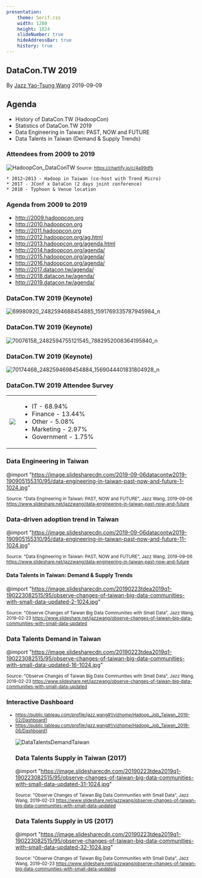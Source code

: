 ```yaml
---
presentation:
    theme: Serif.css
    width: 1280
    height: 1024
    slideNumber: true
    hideAddressBar: true
    history: true
---
```


<!-- slide -->

## DataCon.TW 2019

By [Jazz Yao-Tsung Wang](https://slideshare.net/jazzwang)
2019-09-09

<!-- slide -->

## Agenda

* History of DataCon.TW (HadoopCon)
* Statistics of DataCon.TW 2019
* Data Engineering in Taiwan: PAST, NOW and FUTURE
* Data Talents in Taiwan (Demand & Supply Trends)

<!-- slide -->

### Attendees from 2009 to 2019

![HadoopCon_DataConTW](https://i.imgur.com/ATgPMaS.png)
<small>Source: <https://chartify.io/c/4a99dfb></small>

    * 2012~2013 - Hadoop in Taiwan (co-host with Trend Micro)
    * 2017 - JConf x DataCon (2 days joint conference)
    * 2018 - Typhoon & Venue location

<!-- slide -->

### Agenda from 2009 to 2019

* http://2009.hadoopcon.org
* http://2010.hadoopcon.org
* http://2011.hadoopcon.org
* http://2012.hadoopcon.org/ag.html
* http://2013.hadoopcon.org/agenda.html
* http://2014.hadoopcon.org/agenda/
* http://2015.hadoopcon.org/agenda/
* http://2016.hadoopcon.org/agenda/
* http://2017.datacon.tw/agenda/
* http://2018.datacon.tw/agenda/
* http://2019.datacon.tw/agenda/

<!-- slide -->

### DataCon.TW 2019 (Keynote)

![69980920_2482594688454885_1591769335787945984_n](https://i.imgur.com/YJ083G0.jpg)

<!-- slide -->

### DataCon.TW 2019 (Keynote)
![70076158_2482594755121545_7882952008364195840_n](https://i.imgur.com/wXMKW8i.jpg)

<!-- slide -->

### DataCon.TW 2019 (Keynote)

![70174468_2482594698454884_1569044401831804928_n](https://i.imgur.com/0DZ2g7a.jpg)

<!-- slide -->

### DataCon.TW 2019 Attendee Survey

<table width="95%">
<tr>
<td>
<img src="https://i.imgur.com/vdrjaMo.png"/>
</td>
<td style="vertical-align:middle;">
    <ul>
        <li>IT - 68.94%
        <li>Finance - 13.44%
        <li>Other - 5.08%
        <li>Marketing - 2.97%
        <li>Government - 1.75%
    </ul>
</td>
</tr>
</table>

<!-- slide -->

### Data Engineering in Taiwan

@import "https://image.slidesharecdn.com/2019-09-06datacontw2019-190905155310/95/data-engineering-in-taiwan-past-now-and-future-1-1024.jpg"

<small>
Source: "Data Engineering in Taiwan: PAST, NOW and FUTURE", Jazz Wang, 2019-09-06
<a href="https://www.slideshare.net/jazzwang/data-engineering-in-taiwan-past-now-and-future" target="_blank">https://www.slideshare.net/jazzwang/data-engineering-in-taiwan-past-now-and-future</a>
</small>

<!-- slide -->

### Data-driven adoption trend in Taiwan

@import "https://image.slidesharecdn.com/2019-09-06datacontw2019-190905155310/95/data-engineering-in-taiwan-past-now-and-future-11-1024.jpg"

<small>
Source: "Data Engineering in Taiwan: PAST, NOW and FUTURE", Jazz Wang, 2019-09-06
<a href="https://www.slideshare.net/jazzwang/data-engineering-in-taiwan-past-now-and-future" target="_blank">https://www.slideshare.net/jazzwang/data-engineering-in-taiwan-past-now-and-future</a>
</small>

<!-- slide -->

#### Data Talents in Taiwan: Demand & Supply Trends

@import "https://image.slidesharecdn.com/20190223tdea2019q1-190223082515/95/observe-changes-of-taiwan-big-data-communities-with-small-data-updated-2-1024.jpg"

<small>
Source: "Observe Changes of Taiwan Big Data Communities with Small Data", Jazz Wang, 2019-02-23
<a href="https://www.slideshare.net/jazzwang/observe-changes-of-taiwan-big-data-communities-with-small-data-updated" target="_blank">https://www.slideshare.net/jazzwang/observe-changes-of-taiwan-big-data-communities-with-small-data-updated</a>
</small>

<!-- slide -->

### Data Talents Demand in Taiwan

@import "https://image.slidesharecdn.com/20190223tdea2019q1-190223082515/95/observe-changes-of-taiwan-big-data-communities-with-small-data-updated-16-1024.jpg"

<small>
Source: "Observe Changes of Taiwan Big Data Communities with Small Data", Jazz Wang, 2019-02-23
<a href="https://www.slideshare.net/jazzwang/observe-changes-of-taiwan-big-data-communities-with-small-data-updated" target="_blank">https://www.slideshare.net/jazzwang/observe-changes-of-taiwan-big-data-communities-with-small-data-updated</a>
</small>

<!-- slide -->

### Interactive Dashboard

<small>
<ul><li><a href="https://public.tableau.com/profile/jazz.wang#!/vizhome/Hadoop_Job_Taiwan_2019-02/Dashboard1" target="_blank">https://public.tableau.com/profile/jazz.wang#!/vizhome/Hadoop_Job_Taiwan_2019-02/Dashboard1</a>
<li><a href="https://public.tableau.com/profile/jazz.wang#!/vizhome/Hadoop_Job_Taiwan_2018-06/Dashboard1" target="_blank">https://public.tableau.com/profile/jazz.wang#!/vizhome/Hadoop_Job_Taiwan_2018-06/Dashboard1</a>
</li>
</small>

![DataTalentsDemandTaiwan](https://i.imgur.com/iJ8Jwa4.png)


<!-- slide -->

### Data Talents Supply in Taiwan (2017)

@import "https://image.slidesharecdn.com/20190223tdea2019q1-190223082515/95/observe-changes-of-taiwan-big-data-communities-with-small-data-updated-31-1024.jpg"

<small>
Source: "Observe Changes of Taiwan Big Data Communities with Small Data", Jazz Wang, 2019-02-23
<a href="https://www.slideshare.net/jazzwang/observe-changes-of-taiwan-big-data-communities-with-small-data-updated" target="_blank">https://www.slideshare.net/jazzwang/observe-changes-of-taiwan-big-data-communities-with-small-data-updated</a>
</small>

<!-- slide -->

### Data Talents Supply in US (2017)

@import "https://image.slidesharecdn.com/20190223tdea2019q1-190223082515/95/observe-changes-of-taiwan-big-data-communities-with-small-data-updated-32-1024.jpg"

<small>
Source: "Observe Changes of Taiwan Big Data Communities with Small Data", Jazz Wang, 2019-02-23
<a href="https://www.slideshare.net/jazzwang/observe-changes-of-taiwan-big-data-communities-with-small-data-updated" target="_blank">https://www.slideshare.net/jazzwang/observe-changes-of-taiwan-big-data-communities-with-small-data-updated</a>
</small>